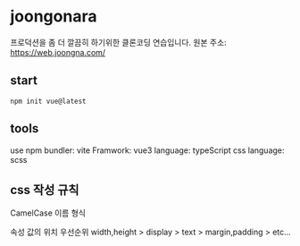 # joongonara

프로덕션을 좀 더 깔끔히 하기위한 클론코딩 연습입니다.
원본 주소: https://web.joongna.com/

## start

```
npm init vue@latest
```

## tools

use npm
bundler: vite
Framwork: vue3
language: typeScript
css language: scss

## css 작성 규칙

CamelCase 이름 형식

속성 값의 위치 우선순위
width,height > display > text > margin,padding > etc...
